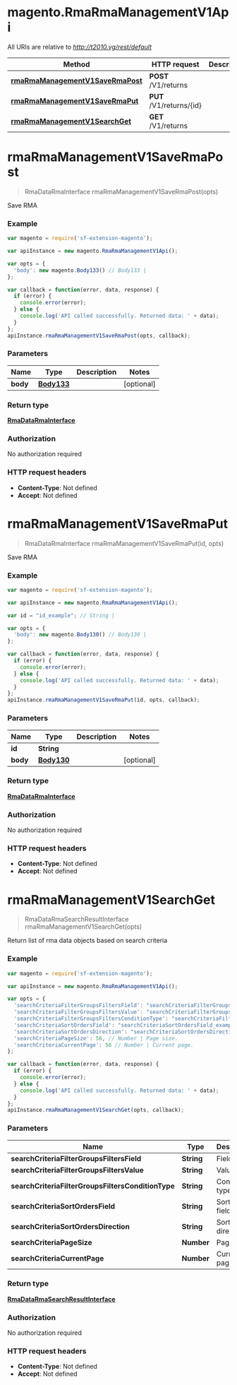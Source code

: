 # magento.RmaRmaManagementV1Api

All URIs are relative to *http://t2010.vg/rest/default*

Method | HTTP request | Description
------------- | ------------- | -------------
[**rmaRmaManagementV1SaveRmaPost**](RmaRmaManagementV1Api.md#rmaRmaManagementV1SaveRmaPost) | **POST** /V1/returns | 
[**rmaRmaManagementV1SaveRmaPut**](RmaRmaManagementV1Api.md#rmaRmaManagementV1SaveRmaPut) | **PUT** /V1/returns/{id} | 
[**rmaRmaManagementV1SearchGet**](RmaRmaManagementV1Api.md#rmaRmaManagementV1SearchGet) | **GET** /V1/returns | 


<a name="rmaRmaManagementV1SaveRmaPost"></a>
# **rmaRmaManagementV1SaveRmaPost**
> RmaDataRmaInterface rmaRmaManagementV1SaveRmaPost(opts)



Save RMA

### Example
```javascript
var magento = require('sf-extension-magento');

var apiInstance = new magento.RmaRmaManagementV1Api();

var opts = { 
  'body': new magento.Body133() // Body133 | 
};

var callback = function(error, data, response) {
  if (error) {
    console.error(error);
  } else {
    console.log('API called successfully. Returned data: ' + data);
  }
};
apiInstance.rmaRmaManagementV1SaveRmaPost(opts, callback);
```

### Parameters

Name | Type | Description  | Notes
------------- | ------------- | ------------- | -------------
 **body** | [**Body133**](Body133.md)|  | [optional] 

### Return type

[**RmaDataRmaInterface**](RmaDataRmaInterface.md)

### Authorization

No authorization required

### HTTP request headers

 - **Content-Type**: Not defined
 - **Accept**: Not defined

<a name="rmaRmaManagementV1SaveRmaPut"></a>
# **rmaRmaManagementV1SaveRmaPut**
> RmaDataRmaInterface rmaRmaManagementV1SaveRmaPut(id, opts)



Save RMA

### Example
```javascript
var magento = require('sf-extension-magento');

var apiInstance = new magento.RmaRmaManagementV1Api();

var id = "id_example"; // String | 

var opts = { 
  'body': new magento.Body130() // Body130 | 
};

var callback = function(error, data, response) {
  if (error) {
    console.error(error);
  } else {
    console.log('API called successfully. Returned data: ' + data);
  }
};
apiInstance.rmaRmaManagementV1SaveRmaPut(id, opts, callback);
```

### Parameters

Name | Type | Description  | Notes
------------- | ------------- | ------------- | -------------
 **id** | **String**|  | 
 **body** | [**Body130**](Body130.md)|  | [optional] 

### Return type

[**RmaDataRmaInterface**](RmaDataRmaInterface.md)

### Authorization

No authorization required

### HTTP request headers

 - **Content-Type**: Not defined
 - **Accept**: Not defined

<a name="rmaRmaManagementV1SearchGet"></a>
# **rmaRmaManagementV1SearchGet**
> RmaDataRmaSearchResultInterface rmaRmaManagementV1SearchGet(opts)



Return list of rma data objects based on search criteria

### Example
```javascript
var magento = require('sf-extension-magento');

var apiInstance = new magento.RmaRmaManagementV1Api();

var opts = { 
  'searchCriteriaFilterGroupsFiltersField': "searchCriteriaFilterGroupsFiltersField_example", // String | Field
  'searchCriteriaFilterGroupsFiltersValue': "searchCriteriaFilterGroupsFiltersValue_example", // String | Value
  'searchCriteriaFilterGroupsFiltersConditionType': "searchCriteriaFilterGroupsFiltersConditionType_example", // String | Condition type
  'searchCriteriaSortOrdersField': "searchCriteriaSortOrdersField_example", // String | Sorting field.
  'searchCriteriaSortOrdersDirection': "searchCriteriaSortOrdersDirection_example", // String | Sorting direction.
  'searchCriteriaPageSize': 56, // Number | Page size.
  'searchCriteriaCurrentPage': 56 // Number | Current page.
};

var callback = function(error, data, response) {
  if (error) {
    console.error(error);
  } else {
    console.log('API called successfully. Returned data: ' + data);
  }
};
apiInstance.rmaRmaManagementV1SearchGet(opts, callback);
```

### Parameters

Name | Type | Description  | Notes
------------- | ------------- | ------------- | -------------
 **searchCriteriaFilterGroupsFiltersField** | **String**| Field | [optional] 
 **searchCriteriaFilterGroupsFiltersValue** | **String**| Value | [optional] 
 **searchCriteriaFilterGroupsFiltersConditionType** | **String**| Condition type | [optional] 
 **searchCriteriaSortOrdersField** | **String**| Sorting field. | [optional] 
 **searchCriteriaSortOrdersDirection** | **String**| Sorting direction. | [optional] 
 **searchCriteriaPageSize** | **Number**| Page size. | [optional] 
 **searchCriteriaCurrentPage** | **Number**| Current page. | [optional] 

### Return type

[**RmaDataRmaSearchResultInterface**](RmaDataRmaSearchResultInterface.md)

### Authorization

No authorization required

### HTTP request headers

 - **Content-Type**: Not defined
 - **Accept**: Not defined

